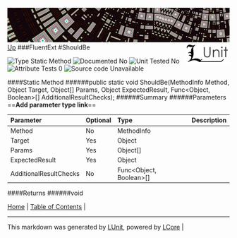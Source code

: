 ![](../Content/LUnit-banner-small.png "")
[<img align="right" src="../Content/LUnit-logo-small.png">](../../README.md)
[Up](FluentExt.md)
###FluentExt
#ShouldBe

![Type Static Method](http://b.repl.ca/v1/Type-Static%20Method-lightgrey.png "") ![Documented No](http://b.repl.ca/v1/Documented-No-red.png "") ![Unit Tested No](http://b.repl.ca/v1/Unit%20Tested-No-lightgrey.png "") ![Attribute Tests 0](http://b.repl.ca/v1/Attribute%20Tests-0-lightgrey.png "") ![Source code Unavailable](http://b.repl.ca/v1/Source%20code-Unavailable-red.png "")

####Static Method
######public static void ShouldBe(MethodInfo Method, Object Target, Object[] Params, Object ExpectedResult, Func<Object, Boolean>[] AdditionalResultChecks);
######Summary
######Parameters
==__Add parameter type link__==

Parameter | Optional | Type | Description
:---  | :---  | :---  | :--- 
Method | No | MethodInfo | 
Target | Yes | Object | 
Params | Yes | Object[] | 
ExpectedResult | Yes | Object | 
AdditionalResultChecks | No | Func<Object, Boolean>[] | 

####Returns
######void

[Home](../../README.md) | [Table of Contents](../../TableOfContents.md) | 

---

This markdown was generated by [LUnit](https://github.com/CodeSingularity/LUnit), powered by [LCore](https://github.com/CodeSingularity/LCore) | 

